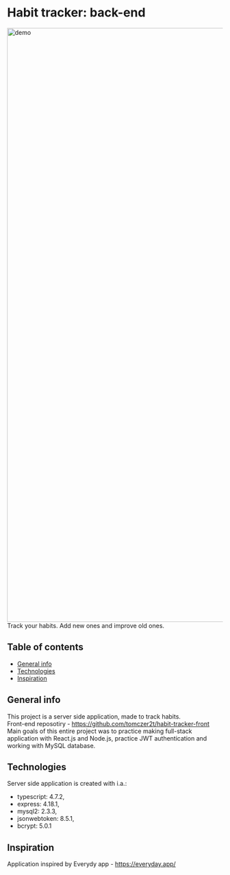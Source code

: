 # Habit tracker: back-end


<img width="1386" alt="demo" src="https://user-images.githubusercontent.com/88483398/191661974-24f47728-7ee6-4537-a7eb-35e10c6b8e1a.png">
Track your habits. Add new ones and improve old ones.

## Table of contents
<!--- * [Demo](#demo) -->
* [General info](#general-info)
* [Technologies](#technologies)
* [Inspiration](#inspiration)

<!--- ## Demo
Here is a working live demo: https://habit-tracker.networkmanager.pl/ -->

## General info
This project is a server side application, made to track habits.
<br/>
Front-end reposotiry - https://github.com/tomczer2t/habit-tracker-front
<br/>
Main goals of this entire project was to practice making full-stack application with React.js and Node.js, practice JWT authentication and working with MySQL database.

## Technologies
Server side application is created with i.a.:
* typescript: 4.7.2,
* express: 4.18.1, 
* mysql2: 2.3.3,
* jsonwebtoken: 8.5.1, 
* bcrypt: 5.0.1


## Inspiration 
Application inspired by Everydy app - https://everyday.app/
